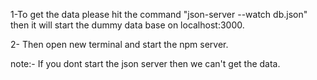 1-To get the data please hit the command
"json-server --watch db.json"
then it will start the dummy data base on localhost:3000.

2- Then open new terminal and start the npm server.

note:- If you dont start the json server then we can't get the data.
